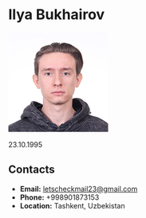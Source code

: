 # Ilya Bukhairov
![My photo](photo.jpg)

23.10.1995
## Contacts
* **Email:** letscheckmail23@gmail.com
* **Phone:** +998901873153
* **Location:** Tashkent, Uzbekistan